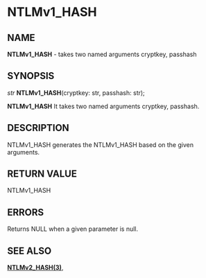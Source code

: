 # NTLMv1_HASH

## NAME

**NTLMv1_HASH** - takes two named arguments cryptkey, passhash
## SYNOPSIS

*str* **NTLMv1_HASH**(cryptkey: str, passhash: str);

**NTLMv1_HASH** It takes two named arguments cryptkey, passhash.

## DESCRIPTION

NTLMv1_HASH generates the NTLMv1_HASH based on the given arguments.


## RETURN VALUE

NTLMv1_HASH

## ERRORS

Returns NULL when a given parameter is null.

## SEE ALSO

**[NTLMv2_HASH(3)](NTLMv2_HASH.md)**,
